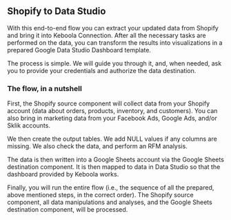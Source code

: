## Shopify to Data Studio
With this end-to-end flow you can extract your updated data from Shopify and bring it into Keboola Connection. After all the necessary tasks are performed on the data, you can transform the results into visualizations in a prepared Google Data Studio Dashboard template.
 
The process is simple. We will guide you through it, and, when needed, ask you to provide your credentials and authorize the data destination.

### The flow, in a nutshell 

First, the Shopify source component will collect data from your Shopify account (data about orders, products, inventory, and customers). You can also bring in marketing data from your Facebook Ads, Google Ads, and/or Sklik accounts.

We then create the output tables. We add NULL values if any columns are missing. We also check the data, and perform an RFM analysis. 

The data is then written into a Google Sheets account via the Google Sheets destination component. It is then mapped to data in Data Studio so that the dashboard provided by Keboola works.

Finally, you will run the entire flow (i.e., the sequence of all the prepared, above mentioned steps, in the correct order). The Shopify source component, all data manipulations and analyses, and the Google Sheets destination component, will be processed.
